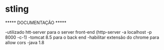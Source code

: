 # stling


***** DOCUMENTAÇÃO *****

-utilizado htt-server para o server front-end (http-server -a localhost -p 8000 -c-1)
-tomcat 8.5 para o back end	
-habilitar extensão do chrome para allow cors
-java 1.8
